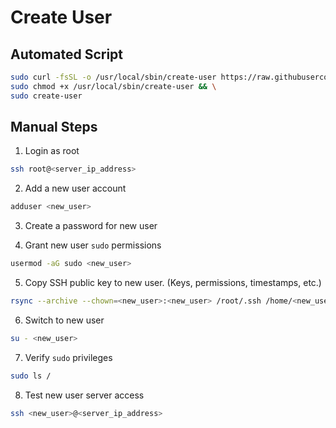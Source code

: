 # Create User

## Automated Script

```sh
sudo curl -fsSL -o /usr/local/sbin/create-user https://raw.githubusercontent.com/Configology/scripts/master/create/user.sh && \
sudo chmod +x /usr/local/sbin/create-user && \
sudo create-user
```

## Manual Steps

1. Login as root

```sh
ssh root@<server_ip_address>
```

2. Add a new user account

```sh
adduser <new_user>
```

3. Create a password for new user

4. Grant new user `sudo` permissions

```sh
usermod -aG sudo <new_user>
```

5. Copy SSH public key to new user. (Keys, permissions, timestamps, etc.)

```sh
rsync --archive --chown=<new_user>:<new_user> /root/.ssh /home/<new_user>/
```

6. Switch to new user

```sh
su - <new_user>
```

7. Verify `sudo` privileges

```sh
sudo ls /
```

8. Test new user server access

```sh
ssh <new_user>@<server_ip_address>
```
